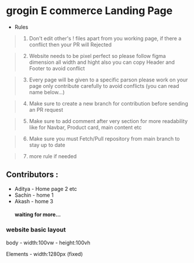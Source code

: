 # grogin E commerce Landing Page

* Rules

>1) Don't edit other's ! files apart from you working page, if there a conflict then your PR will Rejected 

>2) Website needs to be pixel perfect so please follow figma dimension all width and hight also you can copy Header and Footer to avoid conflict

>3) Every page will be given to a specific parson please work on your page only contribute carefully to avoid conflicts (you can read name below...)

>4) Make sure to create a new branch for contribution before sending an PR request 

>5) Make sure to add comment after very section for more readability like for Navbar, Product card, main content etc

>6) Make sure you must Fetch/Pull repository from main branch to stay up to date 

>7) more rule if needed

## Contributors :
* Aditya - Home page 2 etc
* Sachin - home 1
* Akash -  home 3
  #### waiting for more...

### website basic layout 
body - width:100vw
       - height:100vh
  
Elements - width:1280px (fixed)


